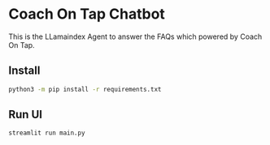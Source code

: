 # Coach On Tap Chatbot

This is the LLamaindex Agent to answer the FAQs which powered by Coach On Tap.

## Install

```bash
python3 -m pip install -r requirements.txt
```

## Run UI

```bash
streamlit run main.py 
```